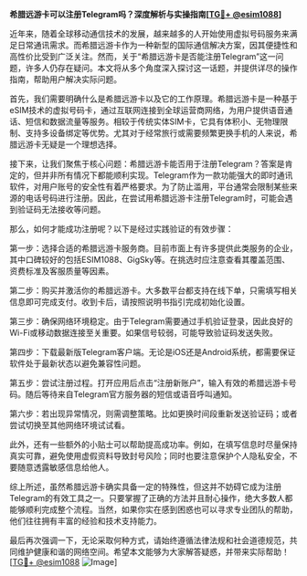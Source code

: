 **希腊远游卡可以注册Telegram吗？深度解析与实操指南[[TG💪+ @esim1088](https://t.me/s/esim1088)]**

近年来，随着全球移动通信技术的发展，越来越多的人开始使用虚拟号码服务来满足日常通讯需求。而希腊远游卡作为一种新型的国际通信解决方案，因其便捷性和高性价比受到广泛关注。然而，关于“希腊远游卡是否能注册Telegram”这一问题，许多人仍存在疑问。本文将从多个角度深入探讨这一话题，并提供详尽的操作指南，帮助用户解决实际问题。

首先，我们需要明确什么是希腊远游卡以及它的工作原理。希腊远游卡是一种基于eSIM技术的虚拟号码卡，通过互联网连接到全球运营商网络，为用户提供语音通话、短信和数据流量等服务。相较于传统实体SIM卡，它具有体积小、无物理限制、支持多设备绑定等优势。尤其对于经常旅行或需要频繁更换手机的人来说，希腊远游卡无疑是一个理想选择。

接下来，让我们聚焦于核心问题：希腊远游卡能否用于注册Telegram？答案是肯定的，但并非所有情况下都能顺利实现。Telegram作为一款功能强大的即时通讯软件，对用户账号的安全性有着严格要求。为了防止滥用，平台通常会限制某些来源的电话号码进行注册。因此，在尝试用希腊远游卡注册Telegram时，可能会遇到验证码无法接收等问题。

那么，如何才能成功注册呢？以下是经过实践验证的有效步骤：

第一步：选择合适的希腊远游卡服务商。目前市面上有许多提供此类服务的企业，其中口碑较好的包括ESIM1088、GigSky等。在挑选时应注意查看其覆盖范围、资费标准及客服质量等因素。

第二步：购买并激活你的希腊远游卡。大多数平台都支持在线下单，只需填写相关信息即可完成支付。收到卡后，请按照说明书指引完成初始化设置。

第三步：确保网络环境稳定。由于Telegram需要通过手机验证登录，因此良好的Wi-Fi或移动数据连接至关重要。如果信号较弱，可能导致验证码发送失败。

第四步：下载最新版Telegram客户端。无论是iOS还是Android系统，都需要保证软件处于最新状态以避免兼容性问题。

第五步：尝试注册过程。打开应用后点击“注册新账户”，输入有效的希腊远游卡号码。随后等待来自Telegram官方服务器的短信或语音呼叫通知。

第六步：若出现异常情况，则需调整策略。比如更换时间段重新发送验证码；或者尝试切换至其他网络环境试试看。

此外，还有一些额外的小贴士可以帮助提高成功率。例如，在填写信息时尽量保持真实可靠，避免使用虚假资料导致封号风险；同时也要注意保护个人隐私安全，不要随意透露敏感信息给他人。

综上所述，虽然希腊远游卡确实具备一定的特殊性，但这并不妨碍它成为注册Telegram的有效工具之一。只要掌握了正确的方法并且耐心操作，绝大多数人都能够顺利完成整个流程。当然，如果你实在感到困惑也可以寻求专业团队的帮助，他们往往拥有丰富的经验和技术支持能力。

最后再次强调一下，无论采取何种方式，请始终遵循法律法规和社会道德规范，共同维护健康和谐的网络空间。希望本文能够为大家解答疑惑，并带来实际帮助！[[TG💪+ @esim1088](https://t.me/s/esim1088) ![Image](https://i.postimg.cc/4NQfJmqS/Snipaste-2025-05-13-00-14-12.png)]